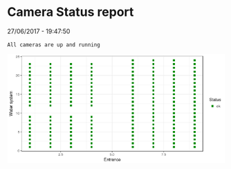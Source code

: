 Camera Status report
================
27/06/2017 - 19:47:50

    All cameras are up and running

![](camreport_files/figure-markdown_github/unnamed-chunk-2-1.png)
